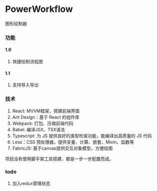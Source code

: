 # PowerWorkflow
图形绘制器

### 功能

#### 1.0
1. 快捷绘制流程图

#### 1.1
1. 支持导入导出

### 技术
1. React: MVVM框架，搭建前端界面
2. Ant Design：基于 React 的组件库
3. Webpack: 打包、压缩前端代码
4. Babel: 编译JSX、TSX语法
5. Typescript: 为 JS 提供良好的类型检查功能，能编译出高质量的 JS 代码
6. Less：CSS 预处理器，提供变量、计算、嵌套、Mixin、函数等
7. FabricJS: 基于canvas提供交互对象模型，方便绘图

项目没有使用脚手架工具搭建，都是一步一步配置而成。


### todo
1. 加入redux管理状态